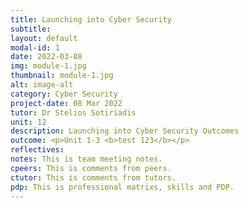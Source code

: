 ```yaml
---
title: Launching into Cyber Security
subtitle: 
layout: default
modal-id: 1
date: 2022-03-08
img: module-1.jpg
thumbnail: module-1.jpg
alt: image-alt
category: Cyber Security
project-date: 08 Mar 2022
tutor: Dr Stelios Sotiriadis
unit: 12
description: Launching into Cyber Security Outcomes
outcome: <p>Unit 1-3 <b>test 123</b></p>
reflectives:  
notes: This is team meeting notes.
cpeers: This is comments from peers.
ctutor: This is comments from tutors.
pdp: This is professional matrixs, skills and PDP.
---
```



